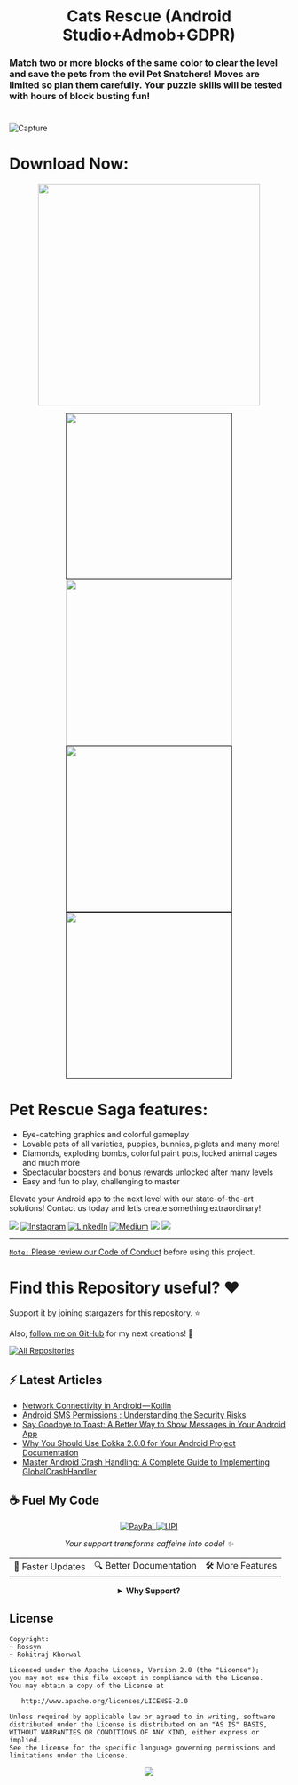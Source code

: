 <p align="center">
  <h1 align="center">Cats Rescue (Android Studio+Admob+GDPR)</h1>
  
  <h3>Match two or more blocks of the same color to clear the level and save the pets from the evil Pet Snatchers! Moves are limited so plan them carefully. Your puzzle skills will be tested with hours of block busting fun!</h3>

   

# 
![Capture](https://user-images.githubusercontent.com/97843190/188565925-c3cbbbd6-8532-4110-a084-141cb9564116.PNG)

 

 # Download Now:
<p align="center">
    <a href="https://play.google.com/store/apps/details?id=com.nwayoostudio.catrescue">
      <img src="https://user-images.githubusercontent.com/97843190/183300573-ac4dd10f-b7e2-476d-a36d-7dd12ff497c7.png"  width="400"/>
    </a>
  </p>


<p align="center">
    <a href="">
      <img src="https://user-images.githubusercontent.com/97843190/188546451-f22af32e-e499-4e96-adf7-b7fd80a1a18d.jpg" width="300"/>
    </a>
<a href="https://user-images.githubusercontent.com/97843190/188546448-f2acdea0-d808-4ab4-8923-09236cacf101.jpg">
      <img src="https://user-images.githubusercontent.com/97843190/188546448-f2acdea0-d808-4ab4-8923-09236cacf101.jpg" width="300"/>
    </a>
    <a href="">
      <img src="https://user-images.githubusercontent.com/97843190/188546444-b6a4c34c-2de8-4fc1-8e60-4d0cfccf62ac.jpg" width="300"/>
    </a>
    <a href="">
      <img src="https://user-images.githubusercontent.com/97843190/188546438-64256bb4-f1d2-4c62-95cf-6f300e3dc879.jpg" width="300"/>
    </a>
  </p>




# Pet Rescue Saga features:
* Eye-catching graphics and colorful gameplay
* Lovable pets of all varieties, puppies, bunnies, piglets and many more!
* Diamonds, exploding bombs, colorful paint pots, locked animal cages and much more
* Spectacular boosters and bonus rewards unlocked after many levels
* Easy and fun to play, challenging to master


Elevate your Android app to the next level with our state-of-the-art solutions! Contact us today and let’s create something extraordinary!

<div align="start">
  
<a href="mailto:banrossyn@gmail.com"><img src="https://img.shields.io/badge/Gmail-EA4335.svg?logo=Gmail&logoColor=white"></a>
[![Instagram](https://img.shields.io/badge/Instagram-%23E4405F.svg?logo=Instagram&logoColor=white)](https://instagram.com/rohitraj.khorwal) [![LinkedIn](https://img.shields.io/badge/LinkedIn-%230077B5.svg?logo=linkedin&logoColor=white)](https://www.linkedin.com/in/rohitrajkhorwal/) [![Medium](https://img.shields.io/badge/Medium-12100E?logo=medium&logoColor=white)](https://medium.com/@rohitrajkhorwal) 
<a href="https://t.me/banrossyn" target="_blank"><img src="https://img.shields.io/badge/Telegram-26A5E4.svg?logo=Telegram&logoColor=white"></a>
<a href="https://wa.me/+919694260426/" target="_blank"><img src="https://img.shields.io/badge/WhatsApp-25D366.svg?logo=WhatsApp&logoColor=white">
</div>


---

`Note:` Please review our [Code of Conduct](./CODE_OF_CONDUCT.md) before using this project.
# Find this Repository useful? ❤️

Support it by joining stargazers for this repository. ⭐

Also, [follow me on GitHub](https://github.com/AndroidWithRossyn/) for my next creations! 🤩

<p align="left">
<a href="https://github.com/AndroidWithRossyn?tab=repositories&sort=stargazers"><img alt="All Repositories" title="All Repositories" src="https://custom-icon-badges.demolab.com/badge/-Click%20Here%20For%20All%20My%20Repos-1F222E?style=for-the-badge&logoColor=white&logo=repo"/></a>
  
</p>


## :zap: Latest Articles

<!-- ARTICLES:START -->
- [Network Connectivity in Android — Kotlin](https://rohitrajkhorwal.medium.com/network-connectivity-in-android-kotlin-7bd3c3adee13?source=rss-40883ee5aa3e------2)
- [Android SMS Permissions : Understanding the Security Risks](https://rohitrajkhorwal.medium.com/android-sms-permissions-be33fe30ee41?source=rss-40883ee5aa3e------2)
- [Say Goodbye to Toast: A Better Way to Show Messages in Your Android App](https://rohitrajkhorwal.medium.com/say-goodbye-to-toast-a-better-way-to-show-messages-in-your-android-app-58622a6578a2?source=rss-40883ee5aa3e------2)
- [Why You Should Use Dokka 2.0.0 for Your Android Project Documentation](https://rohitrajkhorwal.medium.com/why-you-should-use-dokka-2-0-0-for-your-android-project-documentation-5d8f931a38dd?source=rss-40883ee5aa3e------2)
- [Master Android Crash Handling: A Complete Guide to Implementing GlobalCrashHandler](https://rohitrajkhorwal.medium.com/android-crash-handling-c6252b6cbd2b?source=rss-40883ee5aa3e------2)
<!-- ARTICLES:END -->




## ☕ Fuel My Code

<div align="center">
  <a href="https://www.paypal.com/paypalme/banrossyn">
    <img src="https://img.shields.io/badge/Support_My_Work-00457C?style=for-the-badge&logo=paypal&logoColor=white" alt="PayPal"/>
  </a>
   <a href="https://github.com/AndroidWithRossyn/AndroidWithRossyn/blob/main/donate/upi_scan.jpg?raw=true">
    <img src="https://img.shields.io/badge/Support_via_UPI-4CAF50?style=for-the-badge&logo=google-pay&logoColor=white" alt="UPI"/>
  </a>
  <p><i>Your support transforms caffeine into code! ✨</i></p>
  
  <table>
    <tr>
      <td>🚀 Faster Updates</td>
      <td>🔍 Better Documentation</td>
      <td>🛠️ More Features</td>
    </tr>
  </table>
  
  <details>
    <summary><b>Why Support?</b></summary>
    <p>Every contribution helps me dedicate more time to creating high-quality open source Code. Your support directly translates to better software for everyone!</p>
  </details>
</div>



## License

```
Copyright: 
~ Rossyn
~ Rohitraj Khorwal

Licensed under the Apache License, Version 2.0 (the "License");
you may not use this file except in compliance with the License.
You may obtain a copy of the License at

   http://www.apache.org/licenses/LICENSE-2.0

Unless required by applicable law or agreed to in writing, software
distributed under the License is distributed on an "AS IS" BASIS,
WITHOUT WARRANTIES OR CONDITIONS OF ANY KIND, either express or implied.
See the License for the specific language governing permissions and
limitations under the License.
```

<p align="center">
  <img src="https://capsule-render.vercel.app/api?type=waving&color=gradient&height=60&section=footer"/>
</p>


